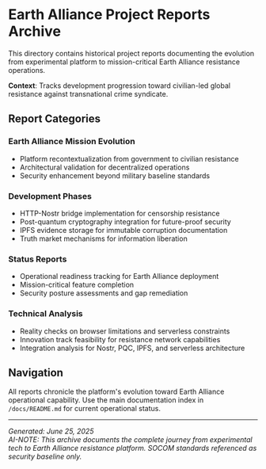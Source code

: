 # Earth Alliance Project Reports Archive

This directory contains historical project reports documenting the evolution from experimental platform to mission-critical Earth Alliance resistance operations.

**Context**: Tracks development progression toward civilian-led global resistance against transnational crime syndicate.

## Report Categories

### Earth Alliance Mission Evolution
- Platform recontextualization from government to civilian resistance
- Architectural validation for decentralized operations  
- Security enhancement beyond military baseline standards

### Development Phases
- HTTP-Nostr bridge implementation for censorship resistance
- Post-quantum cryptography integration for future-proof security
- IPFS evidence storage for immutable corruption documentation
- Truth market mechanisms for information liberation

### Status Reports  
- Operational readiness tracking for Earth Alliance deployment
- Mission-critical feature completion
- Security posture assessments and gap remediation

### Technical Analysis
- Reality checks on browser limitations and serverless constraints
- Innovation track feasibility for resistance network capabilities
- Integration analysis for Nostr, PQC, IPFS, and serverless architecture

## Navigation

All reports chronicle the platform's evolution toward Earth Alliance operational capability. Use the main documentation index in `/docs/README.md` for current operational status.

---
*Generated: June 25, 2025*  
*AI-NOTE: This archive documents the complete journey from experimental tech to Earth Alliance resistance platform. SOCOM standards referenced as security baseline only.*
